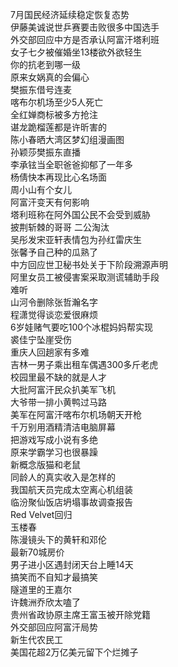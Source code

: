 7月国民经济延续稳定恢复态势  
伊藤美诚说世乒赛要击败很多中国选手  
外交部回应中方是否承认阿富汗塔利班  
女子七夕被催婚坐13楼欲外欲轻生  
你的抗老到哪一级  
原来女娲真的会偏心  
樊振东借号连麦  
喀布尔机场至少5人死亡  
全红婵商标被多方抢注  
谌龙跪榴莲都是许昕害的  
陈小春晒大湾区梦幻组漫画图  
孙颖莎樊振东直播  
李承铉当全职爸爸抑郁了一年多  
杨倩快本再现比心名场面  
周小山有个女儿  
阿富汗变天有何影响  
塔利班称在阿外国公民不会受到威胁  
披荆斩棘的哥哥 二公淘汰  
吴彤发宋亚轩表情包为孙红雷庆生  
张馨予自己种的瓜熟了  
中方回应世卫秘书处关于下阶段溯源声明  
阿里女员工被侵害案采取测谎辅助手段  
难听  
山河令删除张哲瀚名字  
程潇觉得谈恋爱很麻烦  
6岁娃赌气要吃100个冰棍妈妈帮实现  
裘佳宁坠崖受伤  
重庆人回趟家有多难  
吉林一男子乘出租车偶遇300多斤老虎  
校园里最不缺的就是人才  
大批阿富汗民众扒美军飞机  
大爷带一排小黄鸭过马路  
美军在阿富汗喀布尔机场朝天开枪  
千万别用酒精清洁电脑屏幕  
把游戏写成小说有多绝  
原来学霸学习也很暴躁  
新概念版猫和老鼠  
同龄人的真实收入是怎样的  
我国航天员完成太空离心机组装  
临汾聚仙饭店坍塌事故调查报告  
Red Velvet回归  
玉楼春  
陈漫镜头下的黄轩和邓伦  
最新70城房价  
男子进小区遇封闭天台上睡14天  
搞笑而不自知才最搞笑  
隧道里的王嘉尔  
许魏洲乔欣太嗑了  
贵州省政协原主席王富玉被开除党籍  
外交部回应阿富汗局势  
新生代农民工  
美国花超2万亿美元留下个烂摊子  

